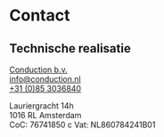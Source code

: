 
# Contact

## Technische realisatie
[Conduction b.v.]( https://www.conduction.nl/)  
[info@conduction.nl](mailto:info@conduction.nl)  
[+31 (0)85 3036840](tel:+31(0)853036840)   

Lauriergracht 14h  
1016 RL Amsterdam  
CoC: 76741850  c
Vat: NL860784241B01
